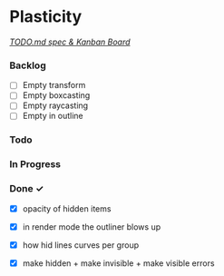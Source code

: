 # Plasticity

<em>[TODO.md spec & Kanban Board](https://bit.ly/3fCwKfM)</em>

### Backlog

- [ ] Empty transform  
- [ ] Empty boxcasting  
- [ ] Empty raycasting  
- [ ] Empty in outline  

### Todo


### In Progress


### Done ✓

- [x] opacity of hidden items  
- [x] in render mode the outliner blows up  
- [x] how hid lines curves per group  
- [x] make hidden + make invisible + make visible errors  

